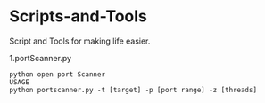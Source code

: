 # Scripts-and-Tools

Script and Tools for making life easier.

1.portScanner.py

	python open port Scanner
	USAGE
	python portscanner.py -t [target] -p [port range] -z [threads]
